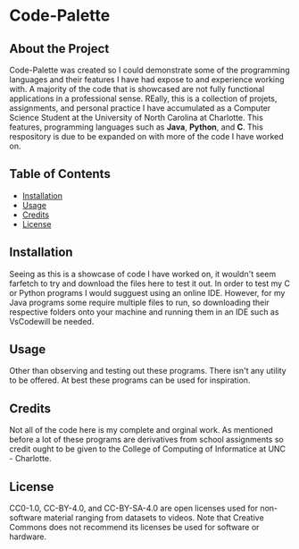 # Code-Palette

## About the Project
Code-Palette was created so I could demonstrate some of the programming languages and their features I have had expose to and experience working with. A majority of the code that is showcased are not fully functional applications in a professional sense. REally, this is a collection of projets, assignments, and personal practice I have accumulated as a Computer Science Student at the University of North Carolina at Charlotte. This features, programming languages such as **Java**, **Python**, and **C**. This respository is due to be expanded on with more of the code I have worked on.

## Table of Contents
- [Installation](#installation)
- [Usage](#usage)
- [Credits](#cedits)
- [License](#liscense)

## Installation
Seeing as this is a showcase of code I have worked on, it wouldn't seem farfetch to try and download the files here to test it out. In order to test my C or Python programs I would sugguest using an online IDE. However, for my Java programs some require multiple files to run, so downloading their respective folders onto your machine and running them in an IDE such as VsCodewill be needed.

## Usage
Other than observing and testing out these programs. There isn't any utility to be offered. At best these programs can be used for inspiration.

## Credits
Not all of the code here is my complete and orginal work. As mentioned before a lot of these programs are derivatives from school assignments so credit ought to be given to the College of Computing of Informatice at UNC - Charlotte.

## License
CC0-1.0, CC-BY-4.0, and CC-BY-SA-4.0 are open licenses used for non-software material ranging from datasets to videos. Note that Creative Commons does not recommend its licenses be used for software or hardware.
